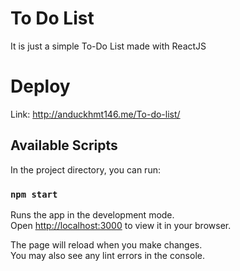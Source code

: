 # To Do List

It is just a simple To-Do List made with ReactJS

# Deploy

Link: http://anduckhmt146.me/To-do-list/

## Available Scripts

In the project directory, you can run:

### `npm start`

Runs the app in the development mode.\
Open [http://localhost:3000](http://localhost:3000) to view it in your browser.

The page will reload when you make changes.\
You may also see any lint errors in the console.
